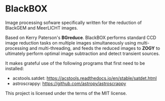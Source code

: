 # BlackBOX
Image processing sofware specifically written for the reduction of BlackGEM and MeerLICHT images.

Based on Kerry Paterson's **BGreduce**. BlackBOX performs standard CCD image reduction tasks on multiple images simultaneously using multi-processing and multi-threading, and feeds the reduced images to **ZOGY** to ultimately perform optimal image subtraction and detect transient sources.

It makes grateful use of the following programs that first need to be installed:

- acstools.satdet: https://acstools.readthedocs.io/en/stable/satdet.html
- astroscrappy: https://github.com/astropy/astroscrappy

This project is licensed under the terms of the MIT license.
